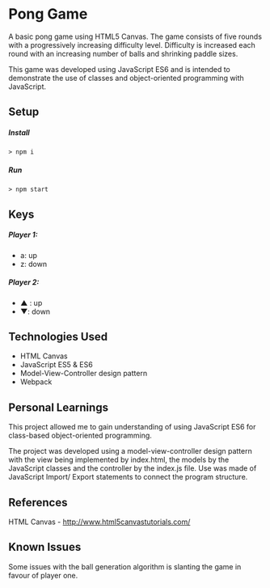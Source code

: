 # Pong Game

A basic pong game using HTML5 Canvas.  The game consists of five rounds with a progressively increasing difficulty level.  Difficulty is increased each round with an increasing number of balls and shrinking paddle sizes.

This game was developed using JavaScript ES6 and is intended to demonstrate the use of classes and object-oriented programming with JavaScript.

## Setup

##### Install
`> npm i`

##### Run
`> npm start`

## Keys

##### Player 1:
* a: up
* z: down

##### Player 2:
* ▲ : up
* ▼: down

## Technologies Used

- HTML Canvas
- JavaScript ES5 & ES6
- Model-View-Controller design pattern
- Webpack

## Personal Learnings

This project allowed me to gain understanding of using JavaScript ES6 for class-based object-oriented programming.

The project was developed using a model-view-controller design pattern with the view being implemented by index.html, the models by the JavaScript classes and the controller by the index.js file.  Use was made of JavaScript Import/ Export statements to connect the program structure. 

## References

HTML Canvas - http://www.html5canvastutorials.com/

## Known Issues

Some issues with the ball generation algorithm is slanting the game in favour of player one.
